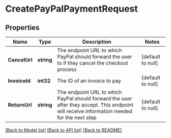# CreatePayPalPaymentRequest

## Properties
Name | Type | Description | Notes
------------ | ------------- | ------------- | -------------
**CancelUrl** | **string** | The endpoint URL to which PayPal should forward the user to if they cancel the checkout process | [default to null]
**InvoiceId** | **int32** | The ID of an invoice to pay | [default to null]
**ReturnUrl** | **string** | The endpoint URL to which PayPal should forward the user after they accept. This endpoint will receive information needed for the next step | [default to null]

[[Back to Model list]](../README.md#documentation-for-models) [[Back to API list]](../README.md#documentation-for-api-endpoints) [[Back to README]](../README.md)


